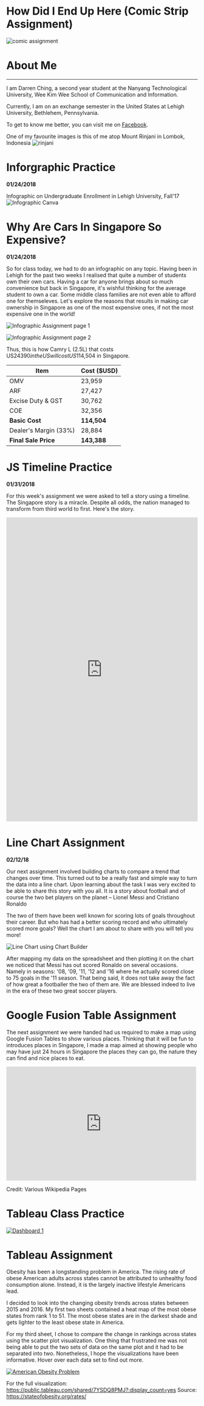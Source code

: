 # How Did I End Up Here (Comic Strip Assignment)

![comic assignment](https://github.com/deechingg/deechingg.github.io/blob/master/comic.png?raw=true)


# About Me
---
I am Darren Ching, a second year student at the Nanyang Technological University, Wee Kim Wee School of Communication and Information.

Currently, I am on an exchange semester in the United States at Lehigh University, Bethlehem, Pennsylvania.

To get to know me better, you can visit me on [Facebook](https://www.facebook.com/manucraze). 

One of my favourite images is this of me atop Mount Rinjani in Lombok, Indonesia
![rinjani](http://rinjaninationalpark.com/wp-content/uploads/2016/09/gunungrinjanilombok21.jpg) 

# Inforgraphic Practice 
**01/24/2018**

Infographic on Undergraduate Enrollment in Lehigh University, Fall'17
![Infographic Canva](https://github.com/deechingg/deechingg.github.io/blob/master/economy.png?raw=true)

# Why Are Cars In Singapore So Expensive?
**01/24/2018**

So for class today, we had to do an infographic on any topic. Having been in Lehigh for the past two weeks I realised that quite a number of students own their own cars. Having a car for anyone brings about so much convenience but back in Singapore, it's wishful thinking for the average student to own a car. Some middle class families are not even able to afford one for themseleves. Let's explore the reasons that results in making car ownership in Singapore as one of the most expensive ones, if not the most expensive one in the world! 

![Infographic Assignment page 1](https://github.com/deechingg/deechingg.github.io/blob/master/Infographic%20assignment%20pg1.png?raw=true)

![Infographic Assignment page 2](https://github.com/deechingg/deechingg.github.io/blob/master/Infographic%20Assignment%20pg%202.png?raw=true)

Thus, this is how Camry L (2.5L) that costs US$24390 in the US will cost US$114,504 in Singapore. 

| **Item**  |  **Cost ($USD)** |
| ------------- | ------------- |
| OMV  | 23,959  |
| ARF  | 27,427  |
| Excise Duty & GST  | 30,762  |
| COE  |  32,356 |
| **Basic Cost**  | **114,504**  |
| Dealer's Margin (33%) | 28,884  |
| **Final Sale Price**  |  **143,388**  |

# JS Timeline Practice

**01/31/2018**


For this week's assignment we were asked to tell a story using a timeline. The Singapore story is a miracle. Despite all odds, the nation managed to transform from third world to first. Here's the story. 

<iframe src='https://cdn.knightlab.com/libs/timeline3/latest/embed/index.html?source=11K03V2O7eEix_9DHIWqj3YBR9VKLTZ3NLCZ7xCBviIM&font=Default&lang=en&initial_zoom=2&height=800' width='100%' height='800' webkitallowfullscreen mozallowfullscreen allowfullscreen frameborder='0'></iframe>

# Line Chart Assignment
**02/12/18**

Our next assignment involved building charts to compare a trend that changes over time. This turned out to be a really fast and simple way to turn the data into a line chart. Upon learning about the task I was very excited to be able to share this story with you all. It is a story about football and of course the two bet players on the planet – Lionel Messi and Cristiano Ronaldo

The two of them have been well known for scoring lots of goals throughout their career. But who has had a better scoring record and who ultimately scored more goals? Well the chart I am about to share with you will tell you more! 

![Line Chart using Chart Builder](https://github.com/deechingg/deechingg.github.io/blob/master/Goals.png?raw=true)

After mapping my data on the spreadsheet and then plotting it on the chart we noticed that Messi has out scored Ronaldo on several occasions. Namely in seasons: '08, '09, '11, '12 and '16 where he actually scored close to 75 goals in the '11 season. That being said, it does not take away the fact of how great a footballer the two of them are. We are blessed indeed to live in the era of these two great soccer players. 

# Google Fusion Table Assignment

The next assignment we were handed had us required to make a map using Google Fusion Tables to show various places. Thinking that it will be fun to introduces places in Singapore, I made a map aimed at showing people who may have just 24 hours in Singapore the places they can go, the nature they can find and nice places to eat. 

<iframe width="500" height="300" scrolling="no" frameborder="no" src="https://fusiontables.google.com/embedviz?q=select+col3+from+14FCQNHjTbPjY-xU1WnOQjB0lz8TAzylYYDIngQbh&amp;viz=MAP&amp;h=false&amp;lat=1.3591199696950624&amp;lng=104.06425924067389&amp;t=1&amp;z=11&amp;l=col3&amp;y=2&amp;tmplt=2&amp;hml=ONE_COL_LAT_LNG"></iframe>

Credit: Various Wikipedia Pages

# Tableau Class Practice

<div class='tableauPlaceholder' id='viz1519074964401' style='position: relative'><noscript><a href='#'><img alt='Dashboard 1 ' src='https:&#47;&#47;public.tableau.com&#47;static&#47;images&#47;To&#47;TopNamesintheUnitedStates&#47;Dashboard1&#47;1_rss.png' style='border: none' /></a></noscript><object class='tableauViz'  style='display:none;'><param name='host_url' value='https%3A%2F%2Fpublic.tableau.com%2F' /> <param name='embed_code_version' value='3' /> <param name='path' value='views&#47;TopNamesintheUnitedStates&#47;Dashboard1?:embed=y&amp;:display_count=y&amp;publish=yes' /> <param name='toolbar' value='yes' /><param name='static_image' value='https:&#47;&#47;public.tableau.com&#47;static&#47;images&#47;To&#47;TopNamesintheUnitedStates&#47;Dashboard1&#47;1.png' /> <param name='animate_transition' value='yes' /><param name='display_static_image' value='yes' /><param name='display_spinner' value='yes' /><param name='display_overlay' value='yes' /><param name='display_count' value='yes' /><param name='filter' value='publish=yes' /></object></div>                
<script type='text/javascript'>                    
  var divElement = document.getElementById('viz1519074964401');                    
  var vizElement = divElement.getElementsByTagName('object')[0];                    vizElement.style.width='100%';vizElement.style.height=(divElement.offsetWidth*0.75)+'px';                    
  var scriptElement = document.createElement('script');                    
  scriptElement.src = 'https://public.tableau.com/javascripts/api/viz_v1.js';                    vizElement.parentNode.insertBefore(scriptElement, vizElement);                
</script>

# Tableau Assignment

Obesity has been a longstanding problem in America. The rising rate of obese American adults across states cannot be attributed to unhealthy food consumption alone. Instead, it is the largely inactive lifestyle Americans lead. 

I decided to look into the changing obesity trends across states between 2015 and 2016. My first two sheets contained a heat map of the most obese states from rank 1 to 51. The most obese states are in the darkest shade and gets lighter to the least obese state in America. 

For my third sheet, I chose to compare the change in rankings across states using the scatter plot visualization. One thing that frustrated me was not being able to put the two sets of data on the same plot and it had to be separated into two. Nonetheless, I hope the visualizations have been informative. Hover over each data set to find out more. 

<div class='tableauPlaceholder' id='viz1520827742198' style='position: relative'><noscript><a href='#'><img alt='American Obesity Problem ' src='https:&#47;&#47;public.tableau.com&#47;static&#47;images&#47;Am&#47;AmericanObesityProblemFinal&#47;AmericanObesityProblem&#47;1_rss.png' style='border: none' /></a></noscript><object class='tableauViz'  style='display:none;'><param name='host_url' value='https%3A%2F%2Fpublic.tableau.com%2F' /> <param name='embed_code_version' value='3' /> <param name='site_root' value='' /><param name='name' value='AmericanObesityProblemFinal&#47;AmericanObesityProblem' /><param name='tabs' value='no' /><param name='toolbar' value='yes' /><param name='static_image' value='https:&#47;&#47;public.tableau.com&#47;static&#47;images&#47;Am&#47;AmericanObesityProblemFinal&#47;AmericanObesityProblem&#47;1.png' /> <param name='animate_transition' value='yes' /><param name='display_static_image' value='yes' /><param name='display_spinner' value='yes' /><param name='display_overlay' value='yes' /><param name='display_count' value='yes' /><param name='filter' value='publish=yes' /></object></div><script type='text/javascript'>var divElement = document.getElementById('viz1520827742198');var vizElement = divElement.getElementsByTagName('object')[0];vizElement.style.width='100%';vizElement.style.height=(divElement.offsetWidth*0.75)+'px';var scriptElement = document.createElement('script');scriptElement.src = 'https://public.tableau.com/javascripts/api/viz_v1.js';vizElement.parentNode.insertBefore(scriptElement, vizElement);                </script>

For the full visualization: https://public.tableau.com/shared/7YSDQ8PMJ?:display_count=yes
Source: https://stateofobesity.org/rates/
